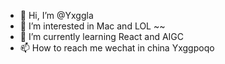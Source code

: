 - 👋 Hi, I’m @Yxggla
- 👀 I’m interested in Mac and LOL ~~
- 🌱 I’m currently learning React and AIGC
- 📫 How to reach me wechat in china Yxggpoqo

<!---
Yxggla/Yxggla is a ✨ special ✨ repository because its `README.md` (this file) appears on your GitHub profile.
You can click the Preview link to take a look at your changes.
--->
